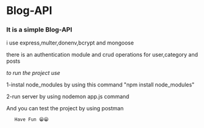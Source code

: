 # Blog-API


### It is a simple Blog-API

i use express,multer,donenv,bcrypt and mongoose

there is an authentication module and crud operations for user,category and posts 

*to run the project use* 
  
1-instal node_modules by using this command "npm install node_modules"
 
2-run server by using nodemon app.js command 

And you can test the project by using postman 
  
    
       Have Fun 😁😁

